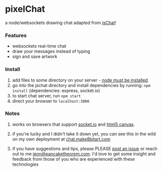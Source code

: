 pixelChat
=========

a node/websockets drawing chat adapted from [jsChat](http://github.com/jennschiffer/jschat)!

### Features
* websockets real-time chat
* draw your messages instead of typing
* sign and save artwork

### Install

1. add files to some directory on your server - [node must be installed](http://nodejs.org/download/).
2. go into the jschat directory and install dependencies by running: <code>npm install</code> (dependencies: express, socket.io)
3. to start chat server, run <code>npm start</code>
4. direct your browser to <code>localhost:3000</code>

### Notes 

1. works on browsers that support [socket.io](http://socket.io/#browser-support) and [html5 canvas](http://caniuse.com/canvas).

2. if you're lucky and I didn't take it down yet, you can see this in the wild on my own deployment at [chat.make8bitart.com](http://chat.make8bitart.com)

3. if you have suggestions and tips, please PLEASE [post an issue](https://github.com/jennschiffer/pixelChat/issues) or reach out to me <jenn@pancaketheorem.com>. I'd love to get some insight and feedback from those of you who are experienced with these technologies